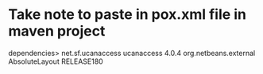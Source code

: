# Take note to paste in pox.xml file in maven project
 dependencies>
    <dependency>
        <groupId>net.sf.ucanaccess</groupId>
        <artifactId>ucanaccess</artifactId>
        <version>4.0.4</version>
    </dependency>
      <dependency>
         <groupId>org.netbeans.external</groupId>
         <artifactId>AbsoluteLayout</artifactId>
         <version>RELEASE180</version>
      </dependency>
   </dependencies>
